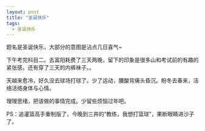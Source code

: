```yaml
---
layout: post
title: "圣诞快乐"
tags: 
  - 圣诞快乐
---
```


题名是圣诞快乐，大部分的意图是沾点几日喜气~

下午考完科目二。去富阳耗费了三天两晚，留下的印象是很多山和考试前的有趣的紧张感。还有穿了三天的内裤袜子。。

天越来愈冷，好久没去球场打球了。少了运动，腰酸背痛头昏沉。盼冬去春来，活络活络身体与心情。

理理思绪，把该做的事情完成。少留些烦恼过年吧。

PS：追灌篮高手重制版了，今晚到三井的“教练，我想打篮球”，果断眼睛进沙子了。

